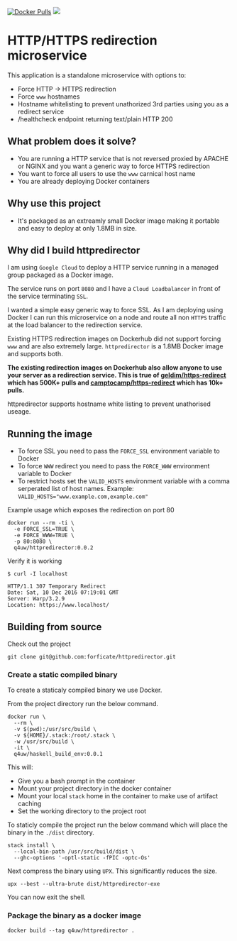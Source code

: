[![Docker Pulls](https://img.shields.io/docker/pulls/q4uw/httpredirector.svg)](https://hub.docker.com/r/q4uw/httpredirector/)
[![](https://badge.imagelayers.io/q4uw/httpredirector:latest.svg)](https://imagelayers.io/?images=q4uw/httpredirector:latest)

# HTTP/HTTPS redirection microservice

This application is a standalone microservice with options to:

* Force HTTP -> HTTPS redirection
* Force `www` hostnames
* Hostname whitelisting to prevent unathorized 3rd parties using you as a redirect service
* /healthcheck endpoint returning text/plain HTTP 200

## What problem does it solve?

* You are running a HTTP service that is not reversed proxied by APACHE or NGINX and you want a generic way to force HTTPS redirection
* You want to force all users to use the `www` carnical host name
* You are already deploying Docker containers

## Why use this project
* It's packaged as an extreamly small Docker image making it portable and easy to deploy at only 1.8MB in size.

## Why did I build httpredirector

I am using `Google Cloud` to deploy a HTTP service running in a managed group packaged as a Docker image. 

The service runs on port `8080` and I have a `Cloud Loadbalancer` in front of the service terminating `SSL`.

I wanted a simple easy generic way to force SSL. As I am deploying using Docker I can run this microservice on a node and route all non `HTTPS` traffic at the load balancer to the redirection service.

Existing HTTPS redirection images on Dockerhub did not support forcing `www` and are also extremely large. `httpredirector` is a 1.8MB Docker image and supports both.

**The existing redirection images on Dockerhub also allow anyone to use your server as a redirection service. This is true of [geldim/https-redirect](https://hub.docker.com/r/geldim/https-redirect/) which has 500K+ pulls and [camptocamp/https-redirect](https://hub.docker.com/r/camptocamp/https-redirect/) which has 10k+ pulls.**

httpredirector supports hostname white listing to prevent unathorised useage.

## Running the image

* To force SSL you need to pass the `FORCE_SSL` environment variable to Docker
* To force `WWW` redirect you need to pass the `FORCE_WWW` environment variable to Docker
* To restrict hosts set the `VALID_HOSTS` environment variable with a comma serperated list of host names. Example: `VALID_HOSTS="www.example.com,example.com"`

Example usage which exposes the redirection on port 80

```
docker run --rm -ti \
  -e FORCE_SSL=TRUE \
  -e FORCE_WWW=TRUE \
  -p 80:8080 \
  q4uw/httpredirector:0.0.2
```

Verify it is working

```
$ curl -I localhost

HTTP/1.1 307 Temporary Redirect
Date: Sat, 10 Dec 2016 07:19:01 GMT
Server: Warp/3.2.9
Location: https://www.localhost/
```


## Building from source
Check out the project

```
git clone git@github.com:forficate/httpredirector.git
```

### Create a static compiled binary

To create a staticaly compiled binary we use Docker.

From the project directory run the below command.

```
docker run \
  --rm \
  -v $(pwd):/usr/src/build \
  -v ${HOME}/.stack:/root/.stack \
  -w /usr/src/build \
  -it \
  q4uw/haskell_build_env:0.0.1
```

This will:
* Give you a bash prompt in the container
* Mount your project directory in the docker container
* Mount your local `stack` home in the container to make use of artifact caching
* Set the working directory to the project root

To staticly compile the project run the below command which will place the binary in the `./dist` directory.

```
stack install \
  --local-bin-path /usr/src/build/dist \
  --ghc-options '-optl-static -fPIC -optc-Os'
```

Next compress the binary using `UPX`. This significantly reduces the size.

```
upx --best --ultra-brute dist/httpredirector-exe
```

You can now exit the shell.

### Package the binary as a docker image

```
docker build --tag q4uw/httpredirector .
```
